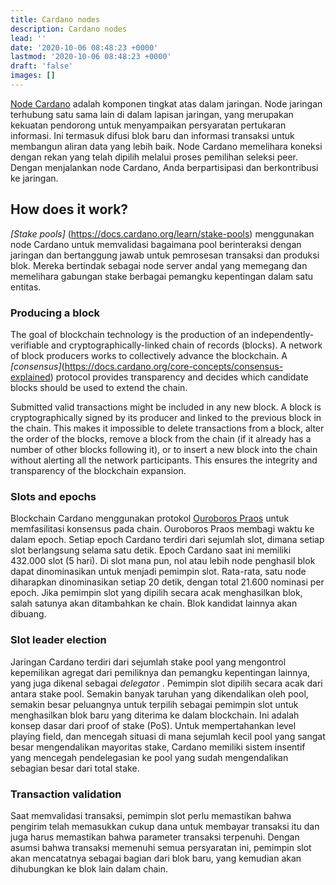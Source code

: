 ```yaml
---
title: Cardano nodes
description: Cardano nodes
lead: ''
date: '2020-10-06 08:48:23 +0000'
lastmod: '2020-10-06 08:48:23 +0000'
draft: 'false'
images: []
---
```


[Node Cardano](https://docs.cardano.org/cardano-components/cardano-node) adalah komponen tingkat atas dalam jaringan. Node jaringan terhubung satu sama lain di dalam lapisan jaringan, yang merupakan kekuatan pendorong untuk menyampaikan persyaratan pertukaran informasi. Ini termasuk difusi blok baru dan informasi transaksi untuk membangun aliran data yang lebih baik. Node Cardano memelihara koneksi dengan rekan yang telah dipilih melalui proses pemilihan seleksi peer. Dengan menjalankan node Cardano, Anda berpartisipasi dan berkontribusi ke jaringan.

## How does it work?

*[Stake pools]* (https://docs.cardano.org/learn/stake-pools) menggunakan node Cardano untuk memvalidasi bagaimana pool berinteraksi dengan jaringan dan bertanggung jawab untuk pemrosesan transaksi dan produksi blok. Mereka bertindak sebagai node server andal yang memegang dan memelihara gabungan stake berbagai pemangku kepentingan dalam satu entitas.

### Producing a block

The goal of blockchain technology is the production of an independently-verifiable and cryptographically-linked chain of records (blocks). A network of block producers works to collectively advance the blockchain. A *[consensus]*(https://docs.cardano.org/core-concepts/consensus-explained) protocol provides transparency and decides which candidate blocks should be used to extend the chain.

Submitted valid transactions might be included in any new block. A block is cryptographically signed by its producer and linked to the previous block in the chain. This makes it impossible to delete transactions from a block, alter the order of the blocks, remove a block from the chain (if it already has a number of other blocks following it), or to insert a new block into the chain without alerting all the network participants. This ensures the integrity and transparency of the blockchain expansion.

### Slots and epochs

Blockchain Cardano menggunakan protokol [Ouroboros Praos](https://eprint.iacr.org/2017/573.pdf) untuk memfasilitasi konsensus pada chain. Ouroboros Praos membagi waktu ke dalam epoch. Setiap epoch Cardano terdiri dari sejumlah slot, dimana setiap slot berlangsung selama satu detik. Epoch Cardano saat ini memiliki 432.000 slot (5 hari). Di slot mana pun, nol atau lebih node penghasil blok dapat dinominasikan untuk menjadi pemimpin slot. Rata-rata, satu node diharapkan dinominasikan setiap 20 detik, dengan total 21.600 nominasi per epoch. Jika pemimpin slot yang dipilih secara acak menghasilkan blok, salah satunya akan ditambahkan ke chain. Blok kandidat lainnya akan dibuang.

### Slot leader election

Jaringan Cardano terdiri dari sejumlah stake pool yang mengontrol kepemilikan agregat dari pemiliknya dan pemangku kepentingan lainnya, yang juga dikenal sebagai *delegator* . Pemimpin slot dipilih secara acak dari antara stake pool. Semakin banyak taruhan yang dikendalikan oleh pool, semakin besar peluangnya untuk terpilih sebagai pemimpin slot untuk menghasilkan blok baru yang diterima ke dalam blockchain. Ini adalah konsep dasar dari proof of stake (PoS). Untuk mempertahankan level playing field, dan mencegah situasi di mana sejumlah kecil pool yang sangat besar mengendalikan mayoritas stake, Cardano memiliki sistem insentif yang mencegah pendelegasian ke pool yang sudah mengendalikan sebagian besar dari total stake.

### Transaction validation

Saat memvalidasi transaksi, pemimpin slot perlu memastikan bahwa pengirim telah memasukkan cukup dana untuk membayar transaksi itu dan juga harus memastikan bahwa parameter transaksi terpenuhi. Dengan asumsi bahwa transaksi memenuhi semua persyaratan ini, pemimpin slot akan mencatatnya sebagai bagian dari blok baru, yang kemudian akan dihubungkan ke blok lain dalam chain.
